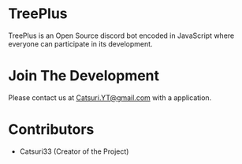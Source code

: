 # TreePlus
TreePlus is an Open Source discord bot encoded in JavaScript where everyone can participate in its development.

# Join The Development

Please contact us at Catsuri.YT@gmail.com with a application.

# Contributors
- Catsuri33 (Creator of the Project)
